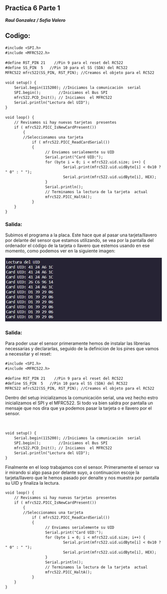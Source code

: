 ## Practica 6 Parte 1
***Raul Gonzalez / Sofia Valero***
## Codigo:

```
#include <SPI.h>
#include <MFRC522.h>

#define RST_PIN	21    //Pin 9 para el reset del RC522
#define SS_PIN	5   //Pin 10 para el SS (SDA) del RC522
MFRC522 mfrc522(SS_PIN, RST_PIN); //Creamos el objeto para el RC522

void setup() {
	Serial.begin(115200); //Iniciamos la comunicación  serial
	SPI.begin();        //Iniciamos el Bus SPI
	mfrc522.PCD_Init(); // Iniciamos  el MFRC522
	Serial.println("Lectura del UID");
}

void loop() {
	// Revisamos si hay nuevas tarjetas  presentes
	if ( mfrc522.PICC_IsNewCardPresent()) 
        {  
  		//Seleccionamos una tarjeta
            if ( mfrc522.PICC_ReadCardSerial()) 
            {
                  // Enviamos serialemente su UID
                  Serial.print("Card UID:");
                  for (byte i = 0; i < mfrc522.uid.size; i++) {
                          Serial.print(mfrc522.uid.uidByte[i] < 0x10 ? " 0" : " ");
                          Serial.print(mfrc522.uid.uidByte[i], HEX);   
                  } 
                  Serial.println();
                  // Terminamos la lectura de la tarjeta  actual
                  mfrc522.PICC_HaltA();         
            }      
	}	
}

```
### Salida:

Subimos el programa a la placa. Este hace que al pasar una tarjeta/llavero por delante del sensor que estamos utilizando, se vea por la pantalla del ordenador el código de la tarjeta o llavero que estemos usando en ese momento, como podemos ver en la siguiente imagen:

![](lecturauid.jpg)

### Salida:
Para poder usar el sensor primeramente hemos de instalar las librerias necessarias y declararlas, seguido de la definicion de los pines que vamos a necessitar y el reset:

```
#include <SPI.h>
#include <MFRC522.h>

#define RST_PIN	21    //Pin 9 para el reset del RC522
#define SS_PIN	5   //Pin 10 para el SS (SDA) del RC522
MFRC522 mfrc522(SS_PIN, RST_PIN); //Creamos el objeto para el RC522

```
Dentro del setup inicializamos la comunicación serial, una vez hecho estro inicializamos el SPI y el MFRC522. Si todo va bien saldra por pantalla un mensaje que nos dira que ya podemos pasar la tarjeta o e llavero por el sensor.

```


void setup() {
	Serial.begin(115200); //Iniciamos la comunicación  serial
	SPI.begin();        //Iniciamos el Bus SPI
	mfrc522.PCD_Init(); // Iniciamos  el MFRC522
	Serial.println("Lectura del UID");
}
```
Finalmente en el loop trabajamos con el sensor. Primeramente el sensor va ir mirando si algo pasa por delante suyo, a continuacion escoje la tarjeta/llavero que le hemos pasado por denalte y nos muestra por pantalla su UID y finaliza la lectura.

```
void loop() {
	// Revisamos si hay nuevas tarjetas  presentes
	if ( mfrc522.PICC_IsNewCardPresent()) 
        {  
  		//Seleccionamos una tarjeta
            if ( mfrc522.PICC_ReadCardSerial()) 
            {
                  // Enviamos serialemente su UID
                  Serial.print("Card UID:");
                  for (byte i = 0; i < mfrc522.uid.size; i++) {
                          Serial.print(mfrc522.uid.uidByte[i] < 0x10 ? " 0" : " ");
                          Serial.print(mfrc522.uid.uidByte[i], HEX);   
                  } 
                  Serial.println();
                  // Terminamos la lectura de la tarjeta  actual
                  mfrc522.PICC_HaltA();         
            }      
	}	
}
```